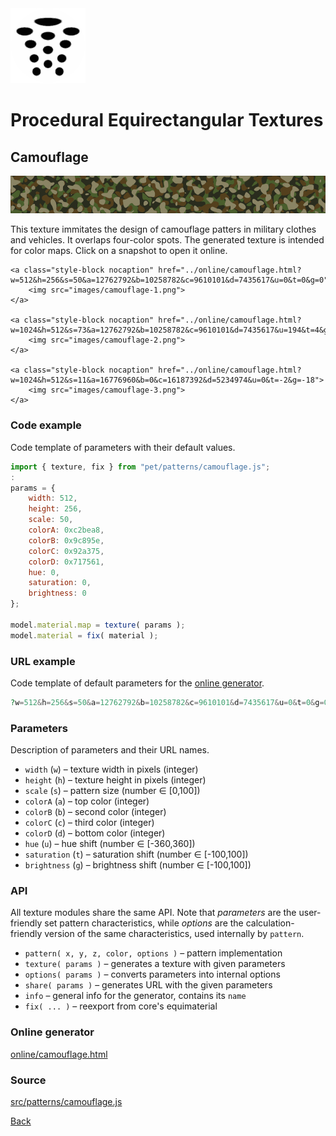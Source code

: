 <img class="logo" src="../assets/logo/logo.png">


# Procedural Equirectangular Textures


## Camouflage
<img src="images/camouflage.jpg">

This texture immitates the design of camouflage patters in
military clothes and vehicles. It overlaps four-color spots.
The generated texture is intended for color maps. Click on
a snapshot to open it online.

<p class="gallery">

	<a class="style-block nocaption" href="../online/camouflage.html?w=512&h=256&s=50&a=12762792&b=10258782&c=9610101&d=7435617&u=0&t=0&g=0">
		<img src="images/camouflage-1.png">
	</a>

	<a class="style-block nocaption" href="../online/camouflage.html?w=1024&h=512&s=73&a=12762792&b=10258782&c=9610101&d=7435617&u=194&t=4&g=22">
		<img src="images/camouflage-2.png">
	</a>

	<a class="style-block nocaption" href="../online/camouflage.html?w=1024&h=512&s=11&a=16776960&b=0&c=16187392&d=5234974&u=0&t=-2&g=-18">
		<img src="images/camouflage-3.png">
	</a>

</p>


### Code example

Code template of parameters with their default values.

```js
import { texture, fix } from "pet/patterns/camouflage.js";
:
params = {
	width: 512,
	height: 256,
	scale: 50,
	colorA: 0xc2bea8,
	colorB: 0x9c895e,
	colorC: 0x92a375,
	colorD: 0x717561,
	hue: 0,
	saturation: 0,
	brightness: 0
};

model.material.map = texture( params );
model.material = fix( material );
```

### URL example

Code template of default parameters for the [online generator](../online/camouflage.html).

```php
?w=512&h=256&s=50&a=12762792&b=10258782&c=9610101&d=7435617&u=0&t=0&g=0
```

### Parameters

Description of parameters and their URL names.

* `width` (`w`) &ndash; texture width in pixels (integer)
* `height` (`h`) &ndash; texture height in pixels (integer)
* `scale` (`s`) &ndash; pattern size (number &#x2208; [0,100])
* `colorA` (`a`) &ndash; top color (integer)
* `colorB` (`b`) &ndash; second color (integer)
* `colorC` (`c`) &ndash; third color (integer)
* `colorD` (`d`) &ndash; bottom color (integer)
* `hue` (`u`) &ndash; hue shift (number &#x2208; [-360,360])
* `saturation` (`t`) &ndash; saturation shift (number &#x2208; [-100,100])
* `brightness` (`g`) &ndash; brightness shift (number &#x2208; [-100,100])


### API

All texture modules share the same API. Note that *parameters*
are the user-friendly set pattern characteristics, while
*options* are the calculation-friendly version of the same
characteristics, used internally by `pattern`.

* `pattern( x, y, z, color, options )` &ndash; pattern implementation
* `texture( params )` &ndash; generates a texture with given parameters
* `options( params )` &ndash; converts parameters into internal options
* `share( params )` &ndash; generates URL with the given parameters
* `info` &ndash; general info for the generator, contains its `name`
* `fix( ... )` &ndash; reexport from core's equimaterial


### Online generator

[online/camouflage.html](../online/camouflage.html)

### Source

[src/patterns/camouflage.js](https://github.com/boytchev/texture-generator/blob/main/src/patterns/camouflage.js)


		
<div class="footnote">
	<a href="#" onclick="window.history.back(); return false;">Back</a>
</div>